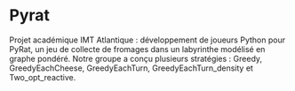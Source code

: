 # Pyrat
Projet académique IMT Atlantique : développement de joueurs Python pour PyRat, un jeu de collecte de fromages dans un labyrinthe modélisé en graphe pondéré. Notre groupe a conçu plusieurs stratégies : Greedy, GreedyEachCheese, GreedyEachTurn, GreedyEachTurn_density et Two_opt_reactive.
